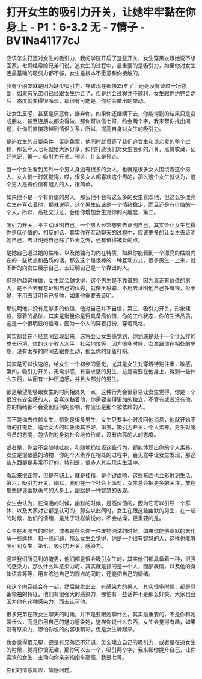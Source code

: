# 打开女生的吸引力开关，让她牢牢黏在你身上 - P1：6-3.2 无 - 7情子 - BV1Na41177cJ

应该怎么打造对女生的吸引力，我的学院开启了这些开关，女生穿黑衣跟她说不想回家，七哥经常给兄弟们说，追女生的过程中，最重要的是吸引力，如果你对女生连最基础的吸引力都不够，女生是根本不愿意和你接触的。

我有个朋友就是因为缺少吸引力，导致现在都快25岁了，还是没有谈过一场恋爱，如果有兄弟们已经跟女生约会了，但是约会过程并不顺利，女生跟你约完会之后，态度就变得很冷淡，那很有可能是，你约会做出的举动。

让女生反感，甚至是厌恶你，嫌弃你，如果你还继续下去，你能得到的结果只是变成朋友，甚至连朋友都没得做，那你可以信七哥，约会两个字，我来帮你找出问题，让你们直接跨越到情侣关系，所以，提高自身对女生的吸引力。

是追女生的首要条件，否则免案，他同时就贯穿了我们追女生和谈恋爱的整个过程，那么今天七哥就给大家分享，如何打造我们对女生吸引的开关，点赞收藏，记好笔记，第一，吸引力开关，预选，什么是预选。

当一个女生看到另外一个男人身边有很多的女人，也就是很多女人围绕着这个男人，女人前一时就觉得，哎，很多女人都喜欢这个男的，那么这个女生就认为，这个男人是有价值有魅力的人，很简单。

如果他不是一个有价值的男人，那么他不会有这么多的女生喜欢他，但这么多漂亮女生在喜欢着他，那就说明，这个男生应该是一个情绪稳定，而且还是有价值的一个人，所以，高社交认证，会给你增加女生对你的兴趣度，第二。

吸引力开关，不主动证明自己，一个男人经常想要去证明自己，其实会让女生觉得你是低价值的，相反的话，其实你在互动聊天的过程中，应该更多的让女生去证明她自己，去证明她自己除了外表之外，还有值得被爱的点。

是她自己通过她的性格，以及她独有的内在特质，如果你能看到一个漂亮的姑娘内在的一些优点和品质的话，那么这个是很棒的一种互动方式，很多男生一上来，就不断的向女生展示自己，去证明自己是一个靠谱的人。

但是你越这样做，女生就会越觉得，这个男生是不靠谱的，因为真正有价值的男人，是不会去有意证明自己的优秀，就像王思聪，不用去证明他自己多有钱，彭于晏，不用去证明自己多帅，如果他需要去证明。

那说明他并没有足够多的价值，他对自己并不自信，第三，吸引力开关，形象建设，穿着的品位，其实是衡量你是否具备高价值，你的工作状态，你的生活品质，这是一个很明显的信号，因为一个人的穿着打扮，穿着风格。

其实都会在不经意间显现出来，这将会让女生感觉到，你到底是处于一个什么样的成长环境，你的这个收入水平，社会地位等，因为很多时候，女生跟你在相处的早期，没有太多的时间去跟你互动，那么你的穿着打扮。

其实是可以快速的，给女生一个初步的感觉，尤其是女生对穿着特别注重，敏感，第四，吸引力开关，无需求感，有需求感的男生，总是需要在他身上，得到一些什么东西，从而有一种压迫感，并且大部分的男生。

都是希望能够跟女生的时间相处久一点，这种行为会很容易让女生觉得，你是一个很没有安全感的人，会喜欢黏着他，你需要变得更加的独立，不管有或者没有他，你的情绪都不会受到任何的影响，你应该是那个被依赖的人。

而不是你去依赖女生，特别是很多男生，女生只要半小时没回他消息，他就开始不断的打电话，送给女人的印象极其不好，第五，吸引力开关，个人素养，男生对服务员的态度，包括你对身边社会地位价值，没有你高的人的态度。

或者是，你会不会随地吐痰，和随地扔垃圾这些行为，都能体现出你的个人素养，女生是很敏感的动物，你的个人素养在相处的过程中，会无意中让女生发现，那这些东西都是非常不好的，特别是，很多人其实现实生活中。

看起来很正常，但是在网上，就是杠精，是个键盘响，这些东西也会影射到生活，第六，吸引力开关，幽默，我们在一个社会上派对，女生总会把更多的关注，放在那些健谈幽默勇气的人身上，幽默是一种智慧的表现。

女生会认为，在沟通的时候，幽默的时候，是高价值的，因为它可以引导一个群体，以及大家对它都是认可的，那么以此同时，女生在跟这些幽默的男生，在一起的时候，他们的情绪，是处于轻松愉悦的，不会枯燥，更重要的是。

女生在发脾气的时候，或者是在给你一件废物测试的时候，如果你能够幽默的去化解一些尴尬，和一些问题，那么女生会觉得，你是一个很有智慧的人，这样也能够吸引到女生，第七，吸引力开关，感染力。

通常我们所见到的渣男，他们都是很会吸引女生的，其实他们都具备着一种，很强的感染力，那么什么叫感染力呢，其实就是指的是一个人，面部表情，以及他的身体语言等等，用来陈述自己的观点的同时，还能把自己的情绪。

和这个内容结合在一起，然后散发出去，有感染力的男人，其实很多时候，都是具备领袖的特征，他们有很强大的感染力，哪怕有一些话并不是那么好笑，大家也会因为他有这种感染力，而去认可他。

很多兄弟在跟女生聊天的时候，并不是要跟她聊什么，其实最重要的，不是你和她聊什么，而是你用自己的魅力感染她，这样你说什么东西，女生会觉得有趣，如果没有感染力，哪怕你说的内容很精彩，但是女生听起来。

也会觉得很无聊，要是有兄弟还不知道，怎么建立自己的吸引力，或者是在追女生的时候，觉得你很无趣，那你可以去一个，吸引两个字，我来帮你提升自己，让你喜欢的女生，主动向你亲亲抱抱举高高，我是七哥。

你们的情感周收，情感问题。
